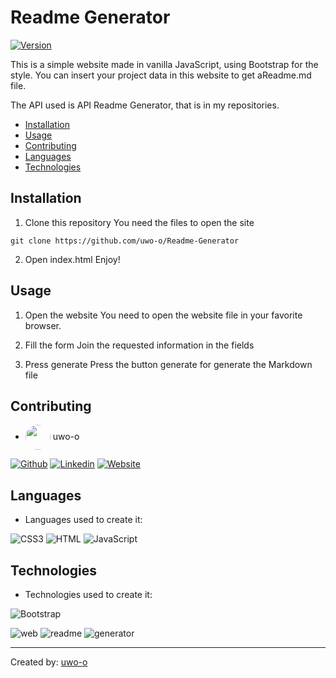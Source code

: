# Readme Generator
[![Version](https://img.shields.io/badge/version-1.1.a2-brightgreen.svg)]()

This is a simple website made in vanilla JavaScript, using Bootstrap for the style. You can insert your project data in this website to get aReadme.md file.

The API used is API Readme Generator, that is in my repositories.

* [Installation](#installation)
* [Usage](#usage)
* [Contributing](#contributing)
* [Languages](#languages)
* [Technologies](#technologies)

## Installation

1. Clone this repository
You need the files to open the site

``git clone https://github.com/uwo-o/Readme-Generator``

2. Open index.html
Enjoy!

## Usage

1. Open the website
You need to open the website file in your favorite browser.


2. Fill the form
Join the requested information in the fields


3. Press generate
Press the button generate for generate the Markdown file




## Contributing

* <img align="center" src="https://github.com/uwo-o.png" width="40px" style="border-radius:50%"></img> uwo-o

[![Github](https://img.shields.io/badge/Github-ffffff?style=for-the-badge&logo=Github&logoColor=black)](https://github.com/uwo-o) [![Linkedin](https://img.shields.io/badge/Linkedin-ffffff?style=for-the-badge&logo=Linkedin&logoColor=black)](https://www.linkedin.com/in/uwo-o/) [![Website](https://img.shields.io/badge/Website-ffffff?style=for-the-badge&logo=Website&logoColor=black)](http://uwo.pythonanywhere.com/) 


## Languages

* Languages used to create it: 

![CSS3](https://img.shields.io/badge/CSS3-ffffff?style=for-the-badge&logo=CSS3&logoColor=black) ![HTML](https://img.shields.io/badge/HTML-ffffff?style=for-the-badge&logo=HTML&logoColor=black) ![JavaScript](https://img.shields.io/badge/JavaScript-ffffff?style=for-the-badge&logo=JavaScript&logoColor=black) 

## Technologies

* Technologies used to create it: 

![Bootstrap](https://img.shields.io/badge/Bootstrap-ffffff?style=for-the-badge&logo=Bootstrap&logoColor=black) 

![web](https://img.shields.io/badge/web-ffffff?style=for-the-badge&logo=web&logoColor=black) ![readme](https://img.shields.io/badge/readme-ffffff?style=for-the-badge&logo=readme&logoColor=black) ![generator](https://img.shields.io/badge/generator-ffffff?style=for-the-badge&logo=generator&logoColor=black) 

---
Created by: [uwo-o](https://github.com/uwo-o)

